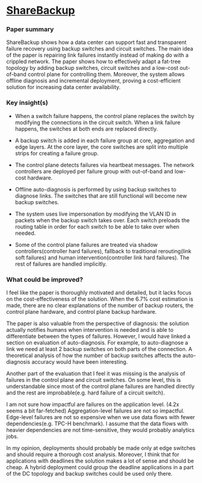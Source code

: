 # [ShareBackup](https://www.cs.rice.edu/~eugeneng/papers/SIGCOMM18.pdf)

### Paper summary
ShareBackup shows how a data center can support fast and transparent failure recovery using backup switches and circuit switches. The main idea of the paper is repairing link failures instantly instead of making do with a crippled network. The paper shows how to effectively adapt a fat-tree topology by adding backup switches, circuit switches and a low-cost out-of-band control plane for controlling them. Moreover, the system allows offline diagnosis and incremental deployment, proving a cost-efficient solution for increasing data center availability.

### Key insight(s)
- When a switch failure happens, the control plane replaces the switch by modifying the connections in the circuit switch. When a link failure happens, the switches at both ends are replaced directly.

- A backup switch is added in each failure group at core, aggregation and edge layers. At the core layer, the core switches are split into multiple strips for creating a failure group.

- The control plane detects failures via heartbeat messages. The network controllers are deployed per failure group with out-of-band and low-cost hardware.

- Offline auto-diagnosis is performed by using backup switches to diagnose links. The switches that are still functional will become new backup switches.

- The system uses live impersonation by modifying the VLAN ID in packets when the backup switch takes over. Each switch preloads the routing table in order for each switch to be able to take over when needed.

- Some of the control plane failures are treated via shadow controllers(controller hard failures), fallback to traditional rerouting(link soft failures) and human intervention(controller link hard failures). The rest of failures are handled implicitly.

### What could be improved?
I feel like the paper is thoroughly motivated and detailed, but it lacks focus on the cost-effectiveness of the solution. When the 6.7% cost estimation is made, there are no clear explanations of the number of backup routers, the control plane hardware, and control plane backup hardware.

The paper is also valuable from the perspective of diagnosis: the solution actually notifies humans when intervention is needed and is able to differentiate between the types of failures. However, I would have linked a section on evaluation of auto-diagnosis. For example, to auto-diagnose a link we need at least 2 backup switches on both parts of the connection. A theoretical analysis of how the number of backup switches affects the auto-diagnosis accuracy would have been interesting.

Another part of the evaluation that I feel it was missing is the analysis of failures in the control plane and circuit switches. On some level, this is understandable since most of the control plane failures are handled directly and the rest are improbable(e.g. hard failure of a circuit switch).

I am not sure how impactful are failures on the application level. (4.2x seems a bit far-fetched) Aggregation-level failures are not so impactful. Edge-level failures are not so expensive when we use data flows with fewer dependencies(e.g. TPC-H benchmark). I assume that the data flows with heavier dependencies are not time-sensitive, they would probably analytics jobs.

In my opinion, deployments should probably be made only at edge switches and should require a thorough cost analysis. Moreover, I think that for applications with deadlines the solution makes a lot of sense and should be cheap. A hybrid deployment could group the deadline applications in a part of the DC topology and backup switches could be used only there.
